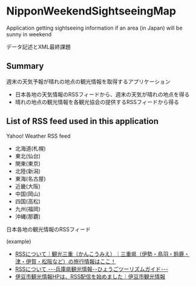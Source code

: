 # NipponWeekendSightseeingMap

Application getting sightseeing information if an area (in Japan) will be sunny in weekend

データ記述とXML最終課題

## Summary

週末の天気予報が晴れの地点の観光情報を取得するアプリケーション

* 日本各地の天気情報のRSSフィードから、週末の天気が晴れの地点を得る
* 晴れの地点の観光情報を各観光協会の提供するRSSフィードから得る

## List of RSS feed used in this application

Yahoo! Weather RSS feed

* 北海道(札幌)
* 東北(仙台)
* 関東(東京)
* 北陸(新潟)
* 東海(名古屋)
* 近畿(大阪)
* 中国(岡山)
* 四国(高松)
* 九州(福岡)
* 沖縄(那覇)

日本各地の観光情報のRSSフィード

(example)

* [RSSについて｜観光三重（かんこうみえ）｜三重県（伊勢・鳥羽・鈴鹿・津・伊賀・松阪など）の旅行情報はここ！](https://www.kankomie.or.jp/about/rss.html)
* [RSSについて ---兵庫県観光情報--ひょうごツーリズムガイド---](http://www.hyogo-tourism.jp/rss/)
* [伊豆市観光情報HPは、RSS配信を始めました｜伊豆市観光情報](http://kanko.city.izu.shizuoka.jp/form1.html?pid=4215)

